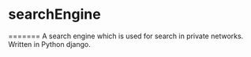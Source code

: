 # searchEngine
=======
A search engine which is used for search in private networks.
Written in Python django.
